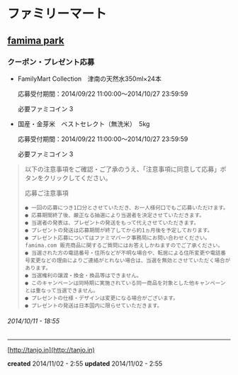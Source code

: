 # ファミリーマート

## [famima park](https://famima-park.com/)

### クーポン・プレゼント応募<br>
- FamilyMart Collection　津南の天然水350ml×24本

    応募受付期間：2014/09/22 11:00:00〜2014/10/27 23:59:59

    必要ファミコイン 3

- 国産・金芽米　ベストセレクト（無洗米）　5kg

    応募受付期間：2014/09/22 11:00:00〜2014/10/27 23:59:59

    必要ファミコイン 3

> 以下の注意事項をご確認・ご了承のうえ、「注意事項に同意して応募」ボタンをクリックしてください。
>
> 応募ご注意事項
>
>     ● 一回の応募につき1口分とさせていただき、お一人様何口でもご応募いただけます。
>     ● 応募期間終了後、厳正なる抽選により当選者を決定させていただきます。
>     ● 当選者の発表は、プレゼントの発送をもって代えさせていただきます。
>     ● プレゼントの発送は応募期間が終了してから約1ヵ月後を予定しております。
>     ● プレゼント応募についてはファミマパーク事務局にお問い合わせください。famima.com 販売商品に関するご質問にはお答えしかねますのでご了承ください。
>     ● 当選された方の電話番号・住所などが不明な場合や、転居による住所変更や電話番号変更などの理由によりご連絡がとれない場合は、当選を無効とさせていただく場合があります。
>     ● 当選権利の譲渡・換金・換品等はできません。
>     ● このキャンペーンは同時期に実施されている同一商品を対象とした他キャンペーンとは重なって当選できません。
>     ● プレゼントの仕様・デザインは変更になる場合がございます。
>     ● プレゼントの発送は日本国内に限らせていただきます。

###### *2014/10/11 - 18:55*

---

[http://tanjo.in](http://tanjo.in)

**created** 2014/11/02 - 2:55
**updated** 2014/11/02 - 2:55

